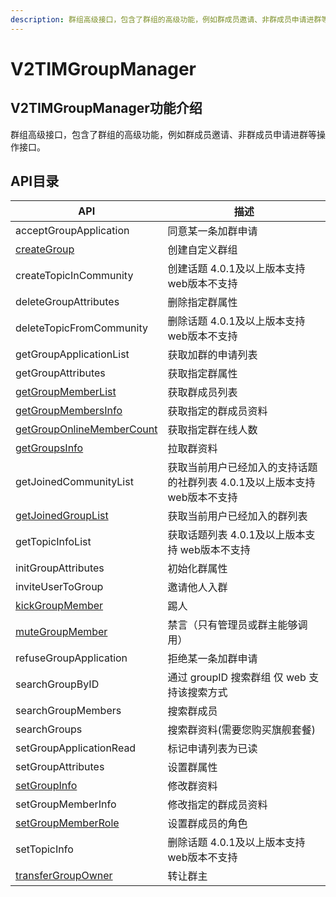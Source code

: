 ```yaml
---
description: 群组高级接口，包含了群组的高级功能，例如群成员邀请、非群成员申请进群等操作接口。
---
```


# V2TIMGroupManager

## V2TIMGroupManager功能介绍

群组高级接口，包含了群组的高级功能，例如群成员邀请、非群成员申请进群等操作接口。

## API目录

| API                                                                                   | 描述                                         |
| ------------------------------------------------------------------------------------- | ------------------------------------------ |
| acceptGroupApplication                                                                | 同意某一条加群申请                                  |
| [createGroup](../../api/v2timgroupmanager/creategroup.md)                             | 创建自定义群组                                    |
| createTopicInCommunity                                                                | 创建话题 4.0.1及以上版本支持 web版本不支持                 |
| deleteGroupAttributes                                                                 | 删除指定群属性                                    |
| deleteTopicFromCommunity                                                              | 删除话题 4.0.1及以上版本支持 web版本不支持                 |
| getGroupApplicationList                                                               | 获取加群的申请列表                                  |
| getGroupAttributes                                                                    | 获取指定群属性                                    |
| [getGroupMemberList](../../api/v2timgroupmanager/getgroupmemberlist.md)               | 获取群成员列表                                    |
| [getGroupMembersInfo](../../api/v2timgroupmanager/getgroupmembersinfo.md)             | 获取指定的群成员资料                                 |
| [getGroupOnlineMemberCount](../../api/v2timgroupmanager/getgrouponlinemembercount.md) | 获取指定群在线人数                                  |
| [getGroupsInfo](../../api/v2timgroupmanager/getgroupsinfo.md)                         | 拉取群资料                                      |
| getJoinedCommunityList                                                                | 获取当前用户已经加入的支持话题的社群列表 4.0.1及以上版本支持 web版本不支持 |
| [getJoinedGroupList](../../api/v2timgroupmanager/getjoinedgrouplist.md)               | 获取当前用户已经加入的群列表                             |
| getTopicInfoList                                                                      | 获取话题列表  4.0.1及以上版本支持 web版本不支持              |
| initGroupAttributes                                                                   | 初始化群属性                                     |
| inviteUserToGroup                                                                     | 邀请他人入群                                     |
| [kickGroupMember](../../api/v2timgroupmanager/kickgroupmember.md)                     | 踢人                                         |
| [muteGroupMember](../../api/v2timgroupmanager/mutegroupmember.md)                     | 禁言（只有管理员或群主能够调用）                           |
| refuseGroupApplication                                                                | 拒绝某一条加群申请                                  |
| searchGroupByID                                                                       | 通过 groupID 搜索群组  仅 web 支持该搜索方式             |
| searchGroupMembers                                                                    | 搜索群成员                                      |
| searchGroups                                                                          | 搜索群资料(需要您购买旗舰套餐)                           |
| setGroupApplicationRead                                                               | 标记申请列表为已读                                  |
| setGroupAttributes                                                                    | 设置群属性                                      |
| [setGroupInfo](../../api/v2timgroupmanager/setgroupinfo.md)                           | 修改群资料                                      |
| setGroupMemberInfo                                                                    | 修改指定的群成员资料                                 |
| [setGroupMemberRole](../../api/v2timgroupmanager/setgroupmemberrole.md)               | 设置群成员的角色                                   |
| setTopicInfo                                                                          | 删除话题 4.0.1及以上版本支持 web版本不支持                 |
| [transferGroupOwner](../../api/v2timgroupmanager/transfergroupowner.md)               | 转让群主                                       |
